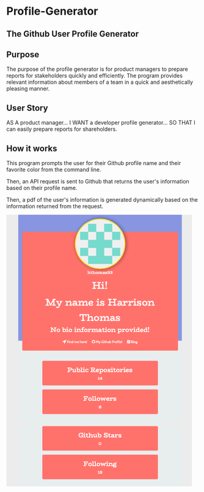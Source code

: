 # Profile-Generator
## The Github User Profile Generator

## Purpose
The purpose of the profile generator is for product managers to prepare reports for stakeholders quickly and efficiently. The program provides relevant information about members of a team in a quick and aesthetically pleasing manner.

## User Story
AS A product manager...
I WANT a developer profile generator...
SO THAT I can easily prepare reports for shareholders.

## How it works
This program prompts the user for their Github profile name and their favorite color from the command line. 

Then, an API request is sent to Github that returns the user's information based on their profile name.

Then, a pdf of the user's information is generated dynamically based on the information returned from the request.

![example profile](./Develop/example.png "Example Profile")
